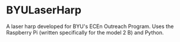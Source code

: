 # BYULaserHarp
A laser harp developed for BYU's ECEn Outreach Program. Uses the Raspberry Pi (written specifically for the model 2 B) and Python.
